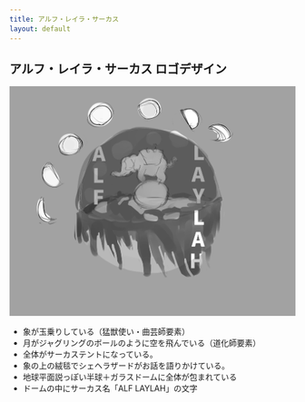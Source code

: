 ```yaml
---
title: アルフ・レイラ・サーカス
layout: default
---
```


<a id="logo"></a>
## アルフ・レイラ・サーカス ロゴデザイン

![ロゴデザイン](../images/kasumotsu.png)

- 象が玉乗りしている（猛獣使い・曲芸師要素）
- 月がジャグリングのボールのように空を飛んでいる（道化師要素）
- 全体がサーカステントになっている。
- 象の上の絨毯でシェヘラザードがお話を語りかけている。
- 地球平面説っぽい半球＋ガラスドームに全体が包まれている
- ドームの中にサーカス名「ALF LAYLAH」の文字